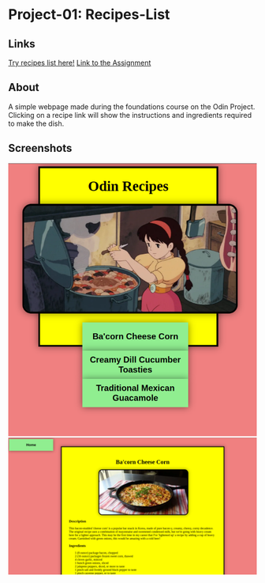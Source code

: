 # Project-01: Recipes-List
## Links
[Try recipes list here!](https://wadbott.github.io/odin-recipes/)
[Link to the Assignment](https://www.theodinproject.com/lessons/foundations-recipes)


## About
A simple webpage made during the foundations course on the Odin Project. Clicking on a recipe link will show the instructions and ingredients required to make the dish.

## Screenshots
![Index Page](/images/index.png)
![Recipe Page](/images/recipe.png)
